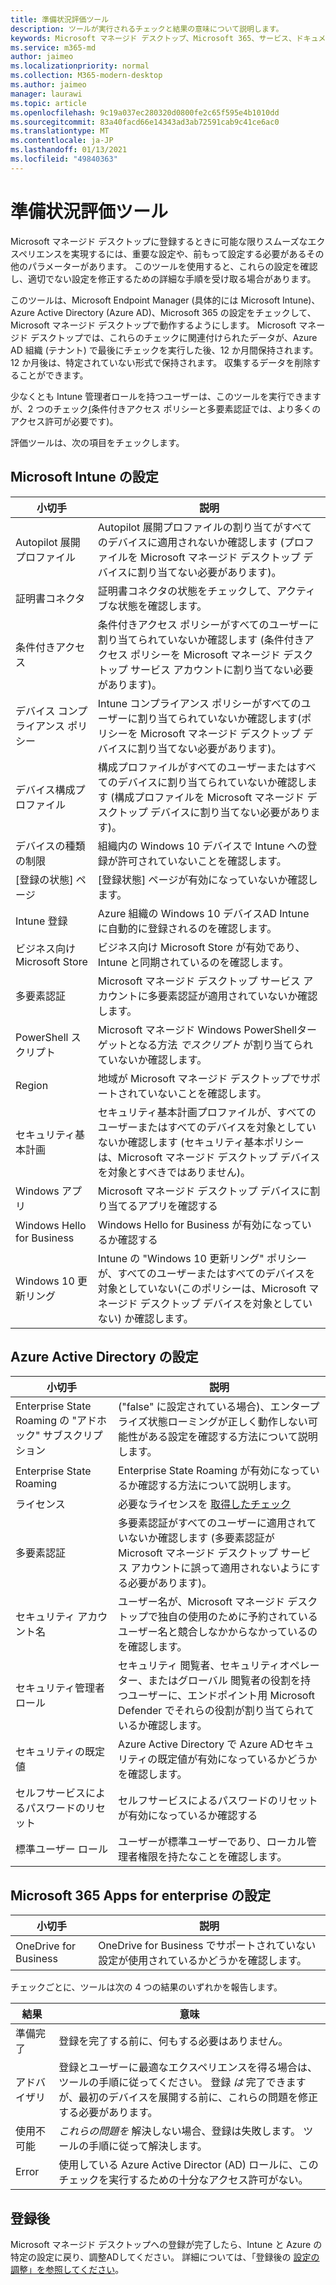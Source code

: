 ```yaml
---
title: 準備状況評価ツール
description: ツールが実行されるチェックと結果の意味について説明します。
keywords: Microsoft マネージド デスクトップ、Microsoft 365、サービス、ドキュメント
ms.service: m365-md
author: jaimeo
ms.localizationpriority: normal
ms.collection: M365-modern-desktop
ms.author: jaimeo
manager: laurawi
ms.topic: article
ms.openlocfilehash: 9c19a037ec280320d0800fe2c65f595e4b1010dd
ms.sourcegitcommit: 83a40facd66e14343ad3ab72591cab9c41ce6ac0
ms.translationtype: MT
ms.contentlocale: ja-JP
ms.lasthandoff: 01/13/2021
ms.locfileid: "49840363"
---
```

# <a name="readiness-assessment-tool"></a>準備状況評価ツール

Microsoft マネージド デスクトップに登録するときに可能な限りスムーズなエクスペリエンスを実現するには、重要な設定や、前もって設定する必要があるその他のパラメーターがあります。 このツールを使用すると、これらの設定を確認し、適切でない設定を修正するための詳細な手順を受け取る場合があります。

このツールは、Microsoft Endpoint Manager (具体的には Microsoft Intune)、Azure Active Directory (Azure AD)、Microsoft 365 の設定をチェックして、Microsoft マネージド デスクトップで動作するようにします。 Microsoft マネージド デスクトップでは、これらのチェックに関連付けられたデータが、Azure AD 組織 (テナント) で最後にチェックを実行した後、12 か月間保持されます。 12 か月後は、特定されていない形式で保持されます。  収集するデータを削除することができます。

少なくとも Intune 管理者ロールを持つユーザーは、このツールを実行できますが、2 つのチェック[(](readiness-assessment-fix.md#conditional-access-policies)条件付[](readiness-assessment-fix.md#multifactor-authentication)きアクセス ポリシーと多要素認証では、より多くのアクセス許可が必要です)。
 
評価ツールは、次の項目をチェックします。

## <a name="microsoft-intune-settings"></a>Microsoft Intune の設定

|小切手  |説明  |
|---------|---------|
|Autopilot 展開プロファイル     | Autopilot 展開プロファイルの割り当てがすべてのデバイスに適用されないか確認します (プロファイルを Microsoft マネージド デスクトップ デバイスに割り当てない必要があります)。       |
|証明書コネクタ     | 証明書コネクタの状態をチェックして、アクティブな状態を確認します。   |
|条件付きアクセス     | 条件付きアクセス ポリシーがすべてのユーザーに割り当てられていないか確認します (条件付きアクセス ポリシーを Microsoft マネージド デスクトップ サービス アカウントに割り当てない必要があります)。    |
|デバイス コンプライアンス ポリシー     | Intune コンプライアンス ポリシーがすべてのユーザーに割り当てられていないか確認します(ポリシーを Microsoft マネージド デスクトップ デバイスに割り当てない必要があります)。    |
|デバイス構成プロファイル     | 構成プロファイルがすべてのユーザーまたはすべてのデバイスに割り当てられていないか確認します (構成プロファイルを Microsoft マネージド デスクトップ デバイスに割り当てない必要があります)。     |
|デバイスの種類の制限     | 組織内の Windows 10 デバイスで Intune への登録が許可されていないことを確認します。        |
|[登録の状態] ページ     | [登録状態] ページが有効になっていないか確認します。      |
|Intune 登録     | Azure 組織の Windows 10 デバイスAD Intune に自動的に登録されるのを確認します。         |
|ビジネス向け Microsoft Store     | ビジネス向け Microsoft Store が有効であり、Intune と同期されているのを確認します。        |
|多要素認証 | Microsoft マネージド デスクトップ サービス アカウントに多要素認証が適用されていないか確認します。
|PowerShell スクリプト     | Microsoft マネージド Windows PowerShellターゲットとなる方法 *でスクリプト* が割り当てられていないか確認します。    |
|Region     | 地域が Microsoft マネージド デスクトップでサポートされていないことを確認します。        |
|セキュリティ基本計画     | セキュリティ基本計画プロファイルが、すべてのユーザーまたはすべてのデバイスを対象としていないか確認します (セキュリティ基本ポリシーは、Microsoft マネージド デスクトップ デバイスを対象とすべきではありません)。       |
|Windows アプリ     | Microsoft マネージド デスクトップ デバイスに割り当てるアプリを確認する      |
|Windows Hello for Business     | Windows Hello for Business が有効になっているか確認する        |
|Windows 10 更新リング     | Intune の "Windows 10 更新リング" ポリシーが、すべてのユーザーまたはすべてのデバイスを対象としていない(このポリシーは、Microsoft マネージド デスクトップ デバイスを対象としていない) か確認します。     |


## <a name="azure-active-directory-settings"></a>Azure Active Directory の設定

|小切手  |説明  |
|---------|---------|
|Enterprise State Roaming の "アドホック" サブスクリプション     | ("false" に設定されている場合)、エンタープライズ状態ローミングが正しく動作しない可能性がある設定を確認する方法について説明します。  |
|Enterprise State Roaming     | Enterprise State Roaming が有効になっているか確認する方法について説明します。       |
|ライセンス     | 必要なライセンスを [取得したチェック](prerequisites.md#more-about-licenses)         |
|多要素認証     | 多要素認証がすべてのユーザーに適用されていないか確認します (多要素認証が Microsoft マネージド デスクトップ サービス アカウントに誤って適用されないようにする必要があります)。|
|セキュリティ アカウント名   | ユーザー名が、Microsoft マネージド デスクトップで独自の使用のために予約されているユーザー名と競合しなかからなかっているのを確認します。        |
|セキュリティ管理者ロール     | セキュリティ 閲覧者、セキュリティオペレーター、またはグローバル 閲覧者の役割を持つユーザーに、エンドポイント用 Microsoft Defender でそれらの役割が割り当てられているか確認します。         |
|セキュリティの既定値 | Azure Active Directory で Azure ADセキュリティの既定値が有効になっているかどうかを確認します。 |
|セルフサービスによるパスワードのリセット     | セルフサービスによるパスワードのリセットが有効になっているか確認する        |
|標準ユーザー ロール     | ユーザーが標準ユーザーであり、ローカル管理者権限を持たなことを確認します。         |


## <a name="microsoft-365-apps-for-enterprise-settings"></a>Microsoft 365 Apps for enterprise の設定

|小切手  |説明  |
|---------|---------|
|OneDrive for Business     | OneDrive for Business でサポートされていない設定が使用されているかどうかを確認します。        |


チェックごとに、ツールは次の 4 つの結果のいずれかを報告します。


|結果  |意味  |
|---------|---------|
|準備完了     | 登録を完了する前に、何もする必要はありません。        |
|アドバイザリ    | 登録とユーザーに最適なエクスペリエンスを得る場合は、ツールの手順に従ってください。 登録 *は* 完了できますが、最初のデバイスを展開する前に、これらの問題を修正する必要があります。        |
|使用不可能 | *これらの問題を* 解決しない場合、登録は失敗します。 ツールの手順に従って解決します。        |
|Error | 使用している Azure Active Director (AD) ロールに、このチェックを実行するための十分なアクセス許可がない。 |

## <a name="after-enrollment"></a>登録後

Microsoft マネージド デスクトップへの登録が完了したら、Intune と Azure の特定の設定に戻り、調整ADしてください。 詳細については、「登録後の [設定の調整」を参照してください](../get-started/conditional-access.md)。
